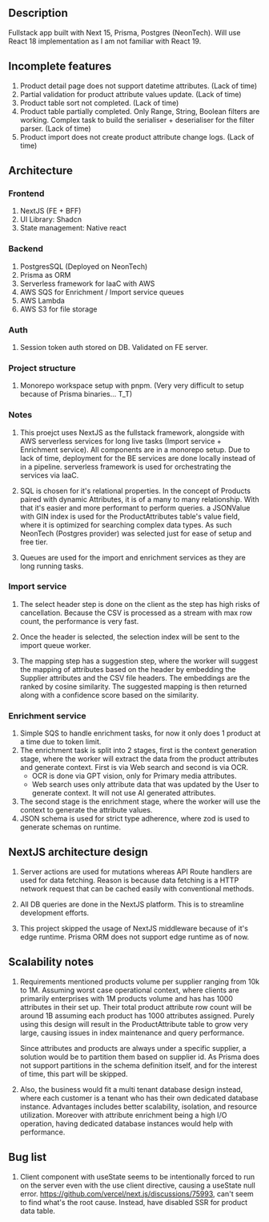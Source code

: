 ## Description

Fullstack app built with Next 15, Prisma, Postgres (NeonTech). Will use React 18 implementation as I am not familiar with React 19.

## Incomplete features

1. Product detail page does not support datetime attributes. (Lack of time)
2. Partial validation for product attribute values update. (Lack of time)
3. Product table sort not completed. (Lack of time)
4. Product table partially completed. Only Range, String, Boolean filters are working. Complex task to build the serialiser + deserialiser for the filter parser. (Lack of time)
5. Product import does not create product attribute change logs. (Lack of time)

## Architecture

### Frontend

1. NextJS (FE + BFF)
2. UI Library: Shadcn
3. State management: Native react

### Backend

1. PostgresSQL (Deployed on NeonTech)
2. Prisma as ORM
3. Serverless framework for IaaC with AWS
4. AWS SQS for Enrichment / Import service queues
5. AWS Lambda
6. AWS S3 for file storage

### Auth

1. Session token auth stored on DB. Validated on FE server.

### Project structure

1. Monorepo workspace setup with pnpm. (Very very difficult to setup because of Prisma binaries... T_T)

### Notes

1. This proejct uses NextJS as the fullstack framework, alongside with AWS serverless services for long live tasks (Import service + Enrichment service). All components are in a monorepo setup. Due to lack of time, deployment for the BE services are done locally instead of in a pipeline. serverless framework is used for orchestrating the services via IaaC.

2. SQL is chosen for it's relational properties. In the concept of Products paired with dynamic Attributes, it is of a many to many relationship. With that it's easier and more performant to perform queries. a JSONValue with GIN index is used for the ProductAttributes table's value field, where it is optimized for searching complex data types. As such NeonTech (Postgres provider) was selected just for ease of setup and free tier.

3. Queues are used for the import and enrichment services as they are long running tasks.

### Import service

1. The select header step is done on the client as the step has high risks of cancellation. Because the CSV is processed as a stream with max row count, the performance is very fast.

2. Once the header is selected, the selection index will be sent to the import queue worker.

3. The mapping step has a suggestion step, where the worker will suggest the mapping of attributes based on the header by embedding the Supplier attributes and the CSV file headers. The embeddings are the ranked by cosine similarity. The suggested mapping is then returned along with a confidence score based on the similarity.

### Enrichment service

1. Simple SQS to handle enrichment tasks, for now it only does 1 product at a time due to token limit.
2. The enrichment task is split into 2 stages, first is the context generation stage, where the worker will extract the data from the product attributes and generate context. First is via Web search and second is via OCR.
   - OCR is done via GPT vision, only for Primary media attributes.
   - Web search uses only attribute data that was updated by the User to generate context. It will not use AI generated attributes.
3. The second stage is the enrichment stage, where the worker will use the context to generate the attribute values.
4. JSON schema is used for strict type adherence, where zod is used to generate schemas on runtime.

## NextJS architecture design

1. Server actions are used for mutations whereas API Route handlers are used for data fetching. Reason is because data fetching is a HTTP network request that can be cached easily with conventional methods.

2. All DB queries are done in the NextJS platform. This is to streamline development efforts.

3. This project skipped the usage of NextJS middleware because of it's edge runtime. Prisma ORM does not support edge runtime as of now.

## Scalability notes

1. Requirements mentioned products volume per supplier ranging from 10k to 1M. Assuming worst case operational context, where clients are primarily enterprises with 1M products volume and has has 1000 attributes in their set up. Their total product attribute row count will be around 1B assuming each product has 1000 attributes assigned. Purely using this design will result in the ProductAttribute table to grow very large, causing issues in index maintenance and query performance.

   Since attributes and products are always under a specific supplier, a solution would be to partition them based on supplier id. As Prisma does not support partitions in the schema definition itself, and for the interest of time, this part will be skipped.

2. Also, the business would fit a multi tenant database design instead, where each customer is a tenant who has their own dedicated database instance. Advantages includes better scalability, isolation, and resource utilization. Moreover with attribute enrichment being a high I/O operation, having dedicated database instances would help with performance.

## Bug list

1. Client component with useState seems to be intentionally forced to run on the server even with the use client directive, causing a useState null error. https://github.com/vercel/next.js/discussions/75993, can't seem to find what's the root cause. Instead, have disabled SSR for product data table.
